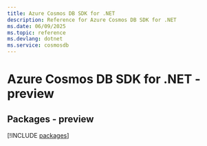 ```yaml
---
title: Azure Cosmos DB SDK for .NET
description: Reference for Azure Cosmos DB SDK for .NET
ms.date: 06/09/2025
ms.topic: reference
ms.devlang: dotnet
ms.service: cosmosdb
---
```

# Azure Cosmos DB SDK for .NET - preview
## Packages - preview
[!INCLUDE [packages](cosmos-db-index.md)]